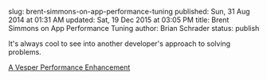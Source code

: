 slug: brent-simmons-on-app-performance-tuning
published: Sun, 31 Aug 2014 at 01:31 AM
updated: Sat, 19 Dec 2015 at 03:05 PM
title: Brent Simmons on App Performance Tuning
author: Brian Schrader
status: publish

It's always cool to see into another developer's approach to solving problems.

[A Vesper Performance Enhancement](http://inessential.com/2014/08/28/a_vesper_performance_enhancement)
